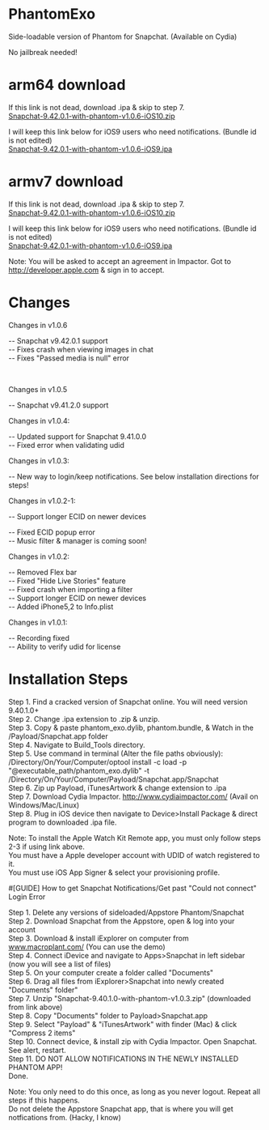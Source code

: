 # PhantomExo
Side-loadable version of Phantom for Snapchat. (Available on Cydia)

No jailbreak needed! <br />


# arm64 download
If this link is not dead, download .ipa & skip to step 7. <br />
<a href="http://www20.zippyshare.com/v/kkyL6B7P/file.html" target="_blank" class="zippyshare_link">Snapchat-9.42.0.1-with-phantom-v1.0.6-iOS10.zip</a>

I will keep this link below for iOS9 users who need notifications. (Bundle id is not edited) <br/>
<a href="http://www20.zippyshare.com/v/R6qrisod/file.html" target="_blank" class="zippyshare_link">Snapchat-9.42.0.1-with-phantom-v1.0.6-iOS9.ipa</a>


# armv7 download
If this link is not dead, download .ipa & skip to step 7. <br />
<a href="http://www92.zippyshare.com/v/Cose5n6j/file.html" target="_blank" class="zippyshare_link">Snapchat-9.42.0.1-with-phantom-v1.0.6-iOS10.zip</a>

I will keep this link below for iOS9 users who need notifications. (Bundle id is not edited) <br/>
<a href="http://www92.zippyshare.com/v/xvLWRNcd/file.html" target="_blank" class="zippyshare_link">Snapchat-9.42.0.1-with-phantom-v1.0.6-iOS9.ipa</a>


Note: You will be asked to accept an agreement in Impactor. Got to http://developer.apple.com & sign in to accept. <br/>


# Changes

Changes in v1.0.6 </br>

-- Snapchat v9.42.0.1 support </br>
-- Fixes crash when viewing images in chat </br>
-- Fixes "Passed media is null" error </br>


</br>

Changes in v1.0.5 </br>

-- Snapchat v9.41.2.0 support </br>

Changes in v1.0.4: <br/>

-- Updated support for Snapchat 9.41.0.0 <br/>
-- Fixed error when validating udid <br/>

Changes in v1.0.3: <br/>

-- New way to login/keep notifications. See below installation directions for steps! <br/>

Changes in v1.0.2-1: <br/>

-- Support longer ECID on newer devices <br/>

-- Fixed ECID popup error <br/>
-- Music filter & manager is coming soon!<br/>

Changes in v1.0.2: <br/>

-- Removed Flex bar <br/>
-- Fixed "Hide Live Stories" feature<br/>
-- Fixed crash when importing a filter <br/>
-- Support longer ECID on newer devices <br/>
-- Added iPhone5,2 to Info.plist <br/>


Changes in v1.0.1: <br/>

-- Recording fixed <br/>
-- Ability to verify udid for license <br/>

# Installation Steps

Step 1. Find a cracked version of Snapchat online. You will need version 9.40.1.0+ <br />
Step 2. Change .ipa extension to .zip & unzip. <br />
Step 3. Copy & paste phantom_exo.dylib, phantom.bundle, & Watch in the /Payload/Snapchat.app folder <br />
Step 4. Navigate to Build_Tools directory. <br />
Step 5. Use command in terminal (Alter the file paths obviously): <br />
/Directory/On/Your/Computer/optool install -c load -p "@executable_path/phantom_exo.dylib" -t /Directory/On/Your/Computer/Payload/Snapchat.app/Snapchat <br />
Step 6. Zip up Payload, iTunesArtwork & change extension to .ipa <br />
Step 7. Download Cydia Impactor. http://www.cydiaimpactor.com/ (Avail on Windows/Mac/Linux)<br />
Step 8. Plug in iOS device then navigate to Device>Install Package & direct program to downloaded .ipa file. <br />

Note: To install the Apple Watch Kit Remote app, you must only follow steps 2-3 if using link above. <br />
You must have a Apple developer account with UDID of watch registered to it. <br />
You must use iOS App Signer & select your provisioning profile. <br />


#[GUIDE] How to get Snapchat Notifications/Get past "Could not connect" Login Error <br/>

Step 1. Delete any versions of sideloaded/Appstore Phantom/Snapchat <br />
Step 2. Download Snapchat from the Appstore, open & log into your account <br />
Step 3. Download & install iExplorer on computer from www.macroplant.com/‎ (You can use the demo) <br />
Step 4. Connect iDevice and navigate to Apps>Snapchat in left sidebar (now you will see a list of files) <br />
Step 5. On your computer create a folder called "Documents"<br />
Step 6. Drag all files from iExplorer>Snapchat into newly created "Documents" folder" <br />
Step 7. Unzip "Snapchat-9.40.1.0-with-phantom-v1.0.3.zip" (downloaded from link above)<br />
Step 8. Copy "Documents" folder to Payload>Snapchat.app <br />
Step 9. Select "Payload" & "iTunesArtwork" with finder (Mac) & click "Compress 2 items" <br />
Step 10. Connect device, & install zip with Cydia Impactor. Open Snapchat. See alert, restart. <br />
Step 11. DO NOT ALLOW NOTIFICATIONS IN THE NEWLY INSTALLED PHANTOM APP! <br />
Done. <br />

Note: You only need to do this once, as long as you never logout. Repeat all steps if this happens. <br />
Do not delete the Appstore Snapchat app, that is where you will get notfications from. (Hacky, I know) <br />











